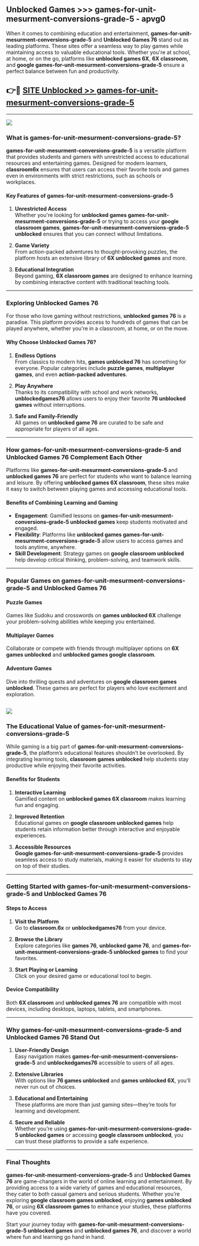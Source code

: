 ## Unblocked Games >>> games-for-unit-mesurment-conversions-grade-5 - apvg0 

When it comes to combining education and entertainment, **games-for-unit-mesurment-conversions-grade-5** and **Unblocked Games 76** stand out as leading platforms. These sites offer a seamless way to play games while maintaining access to valuable educational tools. Whether you're at school, at home, or on the go, platforms like **unblocked games 6X**, **6X classroom**, and **google games-for-unit-mesurment-conversions-grade-5** ensure a perfect balance between fun and productivity.
## 👉🔴 [SITE Unblocked >> games-for-unit-mesurment-conversions-grade-5](http://premium.freeplayer.one?title=games-for-unit-mesurment-conversions-grade-5&ref=22JU)
---
<a href="http://premium.freeplayer.one?title=games-for-unit-mesurment-conversions-grade-5&ref=22JU/"><img src="https://github.com/user-attachments/assets/438f12ca-57a4-47a3-8ead-c64da593a1e5"/></a>
### What is games-for-unit-mesurment-conversions-grade-5?  

**games-for-unit-mesurment-conversions-grade-5** is a versatile platform that provides students and gamers with unrestricted access to educational resources and entertaining games. Designed for modern learners, **classroom6x** ensures that users can access their favorite tools and games even in environments with strict restrictions, such as schools or workplaces.  

#### Key Features of games-for-unit-mesurment-conversions-grade-5  

1. **Unrestricted Access**  
   Whether you're looking for **unblocked games games-for-unit-mesurment-conversions-grade-5** or trying to access your **google classroom games**, **games-for-unit-mesurment-conversions-grade-5 unblocked** ensures that you can connect without limitations.  

2. **Game Variety**  
   From action-packed adventures to thought-provoking puzzles, the platform hosts an extensive library of **6X unblocked games** and more.  

3. **Educational Integration**  
   Beyond gaming, **6X classroom games** are designed to enhance learning by combining interactive content with traditional teaching tools.  



---

### Exploring Unblocked Games 76  

For those who love gaming without restrictions, **unblocked games 76** is a paradise. This platform provides access to hundreds of games that can be played anywhere, whether you're in a classroom, at home, or on the move.  

#### Why Choose Unblocked Games 76?  

1. **Endless Options**  
   From classics to modern hits, **games unblocked 76** has something for everyone. Popular categories include **puzzle games**, **multiplayer games**, and even **action-packed adventures**.  

2. **Play Anywhere**  
   Thanks to its compatibility with school and work networks, **unblockedgames76** allows users to enjoy their favorite **76 unblocked games** without interruptions.  

3. **Safe and Family-Friendly**  
   All games on **unblocked game 76** are curated to be safe and appropriate for players of all ages.  

---

### How games-for-unit-mesurment-conversions-grade-5 and Unblocked Games 76 Complement Each Other  

Platforms like **games-for-unit-mesurment-conversions-grade-5** and **unblocked games 76** are perfect for students who want to balance learning and leisure. By offering **unblocked games 6X classroom**, these sites make it easy to switch between playing games and accessing educational tools.  

#### Benefits of Combining Learning and Gaming  

- **Engagement**: Gamified lessons on **games-for-unit-mesurment-conversions-grade-5 unblocked games** keep students motivated and engaged.  
- **Flexibility**: Platforms like **unblocked games games-for-unit-mesurment-conversions-grade-5** allow users to access games and tools anytime, anywhere.  
- **Skill Development**: Strategy games on **google classroom unblocked** help develop critical thinking, problem-solving, and teamwork skills.  

---

### Popular Games on games-for-unit-mesurment-conversions-grade-5 and Unblocked Games 76  

#### Puzzle Games  

Games like Sudoku and crosswords on **games unblocked 6X** challenge your problem-solving abilities while keeping you entertained.  

#### Multiplayer Games  

Collaborate or compete with friends through multiplayer options on **6X games unblocked** and **unblocked games google classroom**.  

#### Adventure Games  

Dive into thrilling quests and adventures on **google classroom games unblocked**. These games are perfect for players who love excitement and exploration.  

<a href="http://download.freeplayer.one?title=games-for-unit-mesurment-conversions-grade-5&ref=23D/"><img src="https://github.com/user-attachments/assets/fe0c3e91-c8e1-489c-acf0-e2f614c12fb8"/></a>
---

### The Educational Value of games-for-unit-mesurment-conversions-grade-5  

While gaming is a big part of **games-for-unit-mesurment-conversions-grade-5**, the platform’s educational features shouldn’t be overlooked. By integrating learning tools, **classroom games unblocked** help students stay productive while enjoying their favorite activities.  

#### Benefits for Students  

1. **Interactive Learning**  
   Gamified content on **unblocked games 6X classroom** makes learning fun and engaging.  

2. **Improved Retention**  
   Educational games on **google classroom unblocked games** help students retain information better through interactive and enjoyable experiences.  

3. **Accessible Resources**  
   **Google games-for-unit-mesurment-conversions-grade-5** provides seamless access to study materials, making it easier for students to stay on top of their studies.  

---

### Getting Started with games-for-unit-mesurment-conversions-grade-5 and Unblocked Games 76  

#### Steps to Access  

1. **Visit the Platform**  
   Go to **classroom.6x** or **unblockedgames76** from your device.  

2. **Browse the Library**  
   Explore categories like **games 76**, **unblocked game 76**, and **games-for-unit-mesurment-conversions-grade-5 unblocked games** to find your favorites.  

3. **Start Playing or Learning**  
   Click on your desired game or educational tool to begin.  

#### Device Compatibility  

Both **6X classroom** and **unblocked games 76** are compatible with most devices, including desktops, laptops, tablets, and smartphones.  

---

### Why games-for-unit-mesurment-conversions-grade-5 and Unblocked Games 76 Stand Out  

1. **User-Friendly Design**  
   Easy navigation makes **games-for-unit-mesurment-conversions-grade-5** and **unblockedgames76** accessible to users of all ages.  

2. **Extensive Libraries**  
   With options like **76 games unblocked** and **games unblocked 6X**, you’ll never run out of choices.  

3. **Educational and Entertaining**  
   These platforms are more than just gaming sites—they’re tools for learning and development.  

4. **Secure and Reliable**  
   Whether you’re using **games-for-unit-mesurment-conversions-grade-5 unblocked games** or accessing **google classroom unblocked**, you can trust these platforms to provide a safe experience.  

---

### Final Thoughts  

**games-for-unit-mesurment-conversions-grade-5** and **Unblocked Games 76** are game-changers in the world of online learning and entertainment. By providing access to a wide variety of games and educational resources, they cater to both casual gamers and serious students. Whether you’re exploring **google classroom games unblocked**, enjoying **games unblocked 76**, or using **6X classroom games** to enhance your studies, these platforms have you covered.  

Start your journey today with **games-for-unit-mesurment-conversions-grade-5 unblocked games** and **unblocked games 76**, and discover a world where fun and learning go hand in hand.  
